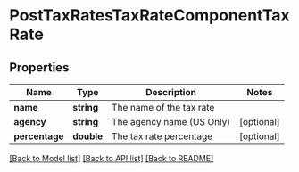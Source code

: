 # PostTaxRatesTaxRateComponentTaxRate

## Properties
Name | Type | Description | Notes
------------ | ------------- | ------------- | -------------
**name** | **string** | The name of the tax rate | 
**agency** | **string** | The agency name (US Only) | [optional] 
**percentage** | **double** | The tax rate percentage | [optional] 

[[Back to Model list]](../README.md#documentation-for-models) [[Back to API list]](../README.md#documentation-for-api-endpoints) [[Back to README]](../README.md)


